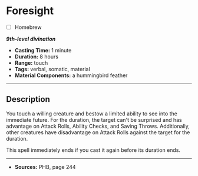 # Foresight
- [ ] Homebrew

***9th-level divination***
- **Casting Time:** 1 minute
- **Duration:** 8 hours
- **Range:** touch
- **Tags:** verbal, somatic, material
- **Material Components:** a hummingbird feather

---

## Description
You touch a willing creature and bestow a limited ability to see into the immediate future.
For the duration, the target can't be surprised and has advantage on Attack Rolls, Ability Checks, and Saving Throws.
Additionally, other creatures have disadvantage on Attack Rolls against the target for the duration.

This spell immediately ends if you cast it again before its duration ends.

---

- **Sources:** PHB, page 244
